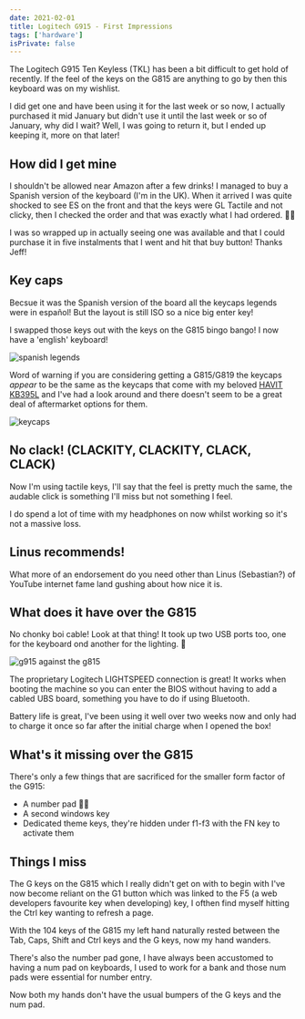 ```yaml
---
date: 2021-02-01
title: Logitech G915 - First Impressions
tags: ['hardware']
isPrivate: false
---
```


<script>
  import { YouTube } from 'sveltekit-embed'
</script>

The Logitech G915 Ten Keyless (TKL) has been a bit difficult to get
hold of recently. If the feel of the keys on the G815 are anything to
go by then this keyboard was on my wishlist.

I did get one and have been using it for the last week or so now, I
actually purchased it mid January but didn't use it until the last
week or so of January, why did I wait? Well, I was going to return it,
but I ended up keeping it, more on that later!

## How did I get mine

I shouldn't be allowed near Amazon after a few drinks! I managed to
buy a Spanish version of the keyboard (I'm in the UK). When it arrived
I was quite shocked to see ES on the front and that the keys were GL
Tactile and not clicky, then I checked the order and that was exactly
what I had ordered. 🤦‍♀️

I was so wrapped up in actually seeing one was available and that I
could purchase it in five instalments that I went and hit that buy
button! Thanks Jeff!

## Key caps

Becsue it was the Spanish version of the board all the keycaps legends
were in español! But the layout is still ISO so a nice big enter key!

I swapped those keys out with the keys on the G815 bingo bango! I now
have a 'english' keyboard!

![spanish legends]

Word of warning if you are considering getting a G815/G819 the keycaps
_appear_ to be the same as the keycaps that come with my beloved
[HAVIT KB395L] and I've had a look around and there doesn't seem to be
a great deal of aftermarket options for them.

![keycaps]

## No clack! (CLACKITY, CLACKITY, CLACK, CLACK)

Now I'm using tactile keys, I'll say that the feel is pretty much the
same, the audable click is something I'll miss but not something I
feel.

I do spend a lot of time with my headphones on now whilst working so
it's not a massive loss.

## Linus recommends!

What more of an endorsement do you need other than Linus (Sebastian?)
of YouTube internet fame land gushing about how nice it is.

<YouTube youTubeId="-rBV4I_LWhg" />

## What does it have over the G815

No chonky boi cable! Look at that thing! It took up two USB ports too,
one for the keyboard ond another for the lighting. 😬

![g915 against the g815]

The proprietary Logitech LIGHTSPEED connection is great! It works when
booting the machine so you can enter the BIOS without having to add a
cabled UBS board, something you have to do if using Bluetooth.

Battery life is great, I've been using it well over two weeks now and
only had to charge it once so far after the initial charge when I
opened the box!

## What's it missing over the G815

There's only a few things that are sacrificed for the smaller form
factor of the G915:

- A number pad 🤦‍♀️
- A second windows key
- Dedicated theme keys, they're hidden under f1-f3 with the FN key to
  activate them

## Things I miss

The G keys on the G815 which I really didn't get on with to begin with
I've now become reliant on the G1 button which was linked to the F5 (a
web developers favourite key when developing) key, I ofthen find
myself hitting the Ctrl key wanting to refresh a page.

With the 104 keys of the G815 my left hand naturally rested between
the Tab, Caps, Shift and Ctrl keys and the G keys, now my hand
wanders.

There's also the number pad gone, I have always been accustomed to
having a num pad on keyboards, I used to work for a bank and those num
pads were essential for number entry.

Now both my hands don't have the usual bumpers of the G keys and the
num pad.

<!-- Links -->

[logitech g815]: https://scottspence.com/posts/logitech-g815/
[havit kb395l]: https://www.amazon.co.uk/gp/product/B0767YQQTQ

<!-- Images -->

[spanish legends]:
  https://res.cloudinary.com/defkmsrpw/image/upload/q_auto,f_auto/v1615188902/scottspence.com/spanish-legends-2c9ffb19704555e761d1d2d83ffe7a33.jpg
[keycaps]:
  https://res.cloudinary.com/defkmsrpw/image/upload/q_auto,f_auto/v1614858540/scottspence.com/keycaps-d4f3e414fa34853047761ab600d9bebf.jpg
[g915 against the g815]:
  https://res.cloudinary.com/defkmsrpw/image/upload/q_auto,f_auto/v1615238186/scottspence.com/chonka-cable-af6436ccf3dfc4d4654c0305367b3b67.jpg
